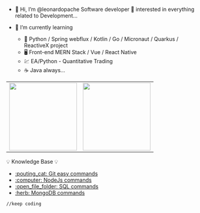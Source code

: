 - 👋 Hi, I’m @leonardopache Software developer 👀  interested in everything related to Development...

- 🌱 I’m currently learning 
  - 🐍 Python / Spring webflux / Kotlin / Go / Micronaut / Quarkus / ReactiveX project
  - 🖥 Front-end MERN Stack / Vue / React Native
  - 💹 EA/Python - Quantitative Trading
  - ☕️ Java always... 

<table><tr><td>
<img height="180em" src="https://github-readme-stats.vercel.app/api/top-langs/?username=leonardopache&langs_count=8&layout=compact&theme=dark" /></td>
<td> <img height="180em" src="https://github-readme-stats.vercel.app/api?username=leonardopache&show_icons=true&hide_border=true&&count_private=true&include_all_commits=true&theme=dark" /></td>
  </tr></table>
  
:bulb: Knowledge Base :bulb:
<ul>
<li><a href="https://github.com/leonardopache/cheat-sheets/blob/master/git/git.md" target="_self">:pouting_cat: Git easy commands </a> </li>
<li><a href="https://github.com/leonardopache/cheat-sheets" target="_self">:computer: NodeJs commands </a> </li>
<li><a href="https://github.com/leonardopache/cheat-sheets" target="_self">:open_file_folder: SQL commands </a> </li>
<li><a href="https://github.com/leonardopache/cheat-sheets" target="_self">:herb: MongoDB commands </a> </li>
</ul>

```
//keep coding
```
<!---
leonardopache/leonardopache is a ✨ special ✨ repository because its `README.md` (this file) appears on your GitHub profile.
You can click the Preview link to take a look at your changes.
--->
